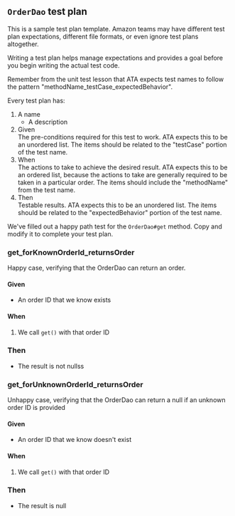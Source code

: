 ## `OrderDao` test plan
This is a sample test plan template. Amazon teams may have different test plan
expectations, different file formats, or even ignore test plans altogether.

Writing a test plan helps manage expectations and provides a goal before you
begin writing the actual test code.

Remember from the unit test lesson that ATA expects test names to follow the
pattern "methodName_testCase_expectedBehavior".

Every test plan has:
1. A name
    * A description
2. Given  
   The pre-conditions required for this test to work.
   ATA expects this to be an unordered list. The items should be
   related to the "testCase" portion of the test name.
3. When  
   The actions to take to achieve the desired result.
   ATA expects this to be an ordered list, because the actions to take are
   generally required to be taken in a particular order.
   The items should include the "methodName" from the test name.
4. Then  
   Testable results.
   ATA expects this to be an unordered list. The items should be
   related to the "expectedBehavior" portion of the test name.

We've filled out a happy path test for the `OrderDao#get` method.
Copy and modify it to complete your test plan.

### get_forKnownOrderId_returnsOrder
Happy case, verifying that the OrderDao can return an order.

#### Given
* An order ID that we know exists

#### When
1. We call `get()` with that order ID

### Then
* The result is not nullss


### get_forUnknownOrderId_returnsOrder
Unhappy case, verifying that the OrderDao can return a null if an unknown order ID is provided

#### Given
* An order ID that we know doesn't exist

#### When
1. We call `get()` with that order ID

### Then
* The result is null
